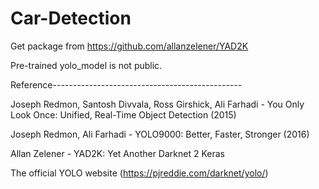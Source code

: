 # Car-Detection

Get package from https://github.com/allanzelener/YAD2K

Pre-trained yolo_model is not public.


Reference-----------------------------------------------

Joseph Redmon, Santosh Divvala, Ross Girshick, Ali Farhadi - You Only Look Once: Unified, Real-Time Object Detection (2015)

Joseph Redmon, Ali Farhadi - YOLO9000: Better, Faster, Stronger (2016)

Allan Zelener - YAD2K: Yet Another Darknet 2 Keras

The official YOLO website (https://pjreddie.com/darknet/yolo/)
